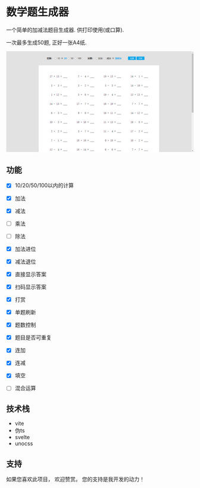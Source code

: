 <!--
 * @Author: NMTuan
 * @Email: NMTuan@qq.com
 * @Date: 2022-06-24 10:54:00
 * @LastEditTime: 2022-07-28 17:13:12
 * @LastEditors: NMTuan
 * @Description: 
 * @FilePath: \math_test_questions_generator\README.md
-->
# 数学题生成器

一个简单的加减法题目生成器. 供打印使用(或口算).

一次最多生成50题, 正好一张A4纸.

![](./public/thumb.png)


## 功能

- [x] 10/20/50/100以内的计算
- [x] 加法
- [x] 减法
- [ ] 乘法
- [ ] 除法
- [x] 加法进位
- [x] 减法退位
- [x] 直接显示答案
- [x] 扫码显示答案
- [x] 打赏
- [x] 单题刷新
- [x] 题数控制
- [x] 题目是否可重复
- [x] 连加
- [x] 连减
- [x] 填空
- [ ] 混合运算


## 技术栈

- vite
- 伪ts
- svelte
- unocss

## 支持

如果您喜欢此项目， 欢迎赞赏。 您的支持是我开发的动力！


<img src="https://s2.loli.net/2022/08/04/mhwsYeAkbj9Bgnd.jpg" title="" alt="" height="360"></img>
<img src="https://s2.loli.net/2022/06/27/mxuA4jgQ72rzVkF.jpg" title="" alt="" height="360"></img>

